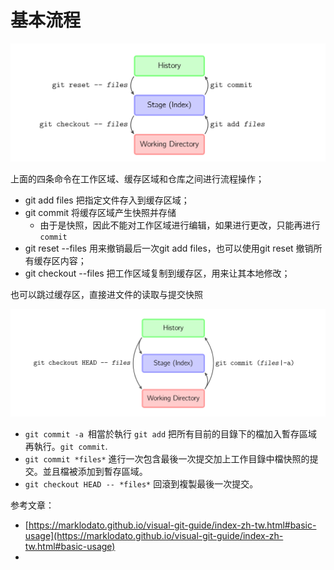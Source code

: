 # 基本流程

**![image-20210915054225557](img/image-20210915054225557.png)**

上面的四条命令在工作区域、缓存区域和仓库之间进行流程操作；

+ git add files 把指定文件存入到缓存区域；
+ git commit 将缓存区域产生快照并存储
  + 由于是快照，因此不能对工作区域进行编辑，如果进行更改，只能再进行`commit`
+ git reset --files 用来撤销最后一次git add files，也可以使用git reset 撤销所有缓存区内容；
+ git checkout --files 把工作区域复制到缓存区，用来让其本地修改；

也可以跳过缓存区，直接进文件的读取与提交快照

![image-20210915054634044](img\image-20210915054634044.png)

- `git commit -a `相當於執行 `git add` 把所有目前的目錄下的檔加入暫存區域再執行。`git commit`.
- `git commit *files*` 進行一次包含最後一次提交加上工作目錄中檔快照的提交。並且檔被添加到暫存區域。
- `git checkout HEAD -- *files*` 回滾到複製最後一次提交。

参考文章：

+ [https://marklodato.github.io/visual-git-guide/index-zh-tw.html#basic-usage](https://marklodato.github.io/visual-git-guide/index-zh-tw.html#basic-usage)
+ 